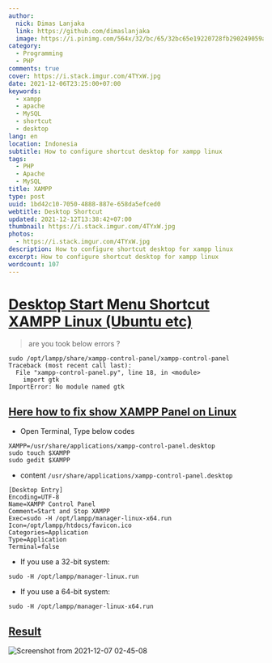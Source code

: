 ```yaml
---
author:
  nick: Dimas Lanjaka
  link: https://github.com/dimaslanjaka
  image: https://i.pinimg.com/564x/32/bc/65/32bc65e19220728fb290249059a7242a.jpg
category:
  - Programming
  - PHP
comments: true
cover: https://i.stack.imgur.com/4TYxW.jpg
date: 2021-12-06T23:25:00+07:00
keywords:
  - xampp
  - apache
  - MySQL
  - shortcut
  - desktop
lang: en
location: Indonesia
subtitle: How to configure shortcut desktop for xampp linux
tags:
  - PHP
  - Apache
  - MySQL
title: XAMPP
type: post
uuid: 1bd42c10-7050-4888-887e-658da5efced0
webtitle: Desktop Shortcut
updated: 2021-12-12T13:38:42+07:00
thumbnail: https://i.stack.imgur.com/4TYxW.jpg
photos:
  - https://i.stack.imgur.com/4TYxW.jpg
description: How to configure shortcut desktop for xampp linux
excerpt: How to configure shortcut desktop for xampp linux
wordcount: 107
---
```


<h1 id="desktop-start-menu-shortcut-xampp-linux-ubuntu-etc" tabindex="-1"><a class="header-anchor" href="#desktop-start-menu-shortcut-xampp-linux-ubuntu-etc">Desktop Start Menu Shortcut XAMPP Linux (Ubuntu etc)</a></h1>
<blockquote>
<p>are you took below errors ?</p>
</blockquote>
<pre><code>sudo /opt/lampp/share/xampp-control-panel/xampp-control-panel
Traceback (most recent call last):
  File "xampp-control-panel.py", line 18, in &lt;module&gt;
    import gtk
ImportError: No module named gtk</code></pre>
<h2 id="here-how-to-fix-show-xampp-panel-on-linux" tabindex="-1"><a class="header-anchor" href="#here-how-to-fix-show-xampp-panel-on-linux">Here how to fix show XAMPP Panel on Linux</a></h2>
<ul>
<li>Open Terminal, Type below codes</li>
</ul>
<pre><code class="language-shell">XAMPP=/usr/share/applications/xampp-control-panel.desktop
sudo touch $XAMPP
sudo gedit $XAMPP
</code></pre>
<ul>
<li>content <code>/usr/share/applications/xampp-control-panel.desktop</code></li>
</ul>
<pre><code class="language-desktop">[Desktop Entry]
Encoding=UTF-8
Name=XAMPP Control Panel
Comment=Start and Stop XAMPP
Exec=sudo -H /opt/lampp/manager-linux-x64.run
Icon=/opt/lampp/htdocs/favicon.ico
Categories=Application
Type=Application
Terminal=false
</code></pre>
<ul>
<li>If you use a 32-bit system:</li>
</ul>
<pre><code class="language-shell">sudo -H /opt/lampp/manager-linux.run
</code></pre>
<ul>
<li>If you use a 64-bit system:</li>
</ul>
<pre><code class="language-shell">sudo -H /opt/lampp/manager-linux-x64.run
</code></pre>
<h2 id="result" tabindex="-1"><a class="header-anchor" href="#result">Result</a></h2>
<p><img src="https://user-images.githubusercontent.com/12471057/144911998-7459f8b8-1816-447e-a0c7-898a2cd4da49.png" alt="Screenshot from 2021-12-07 02-45-08"></p>

